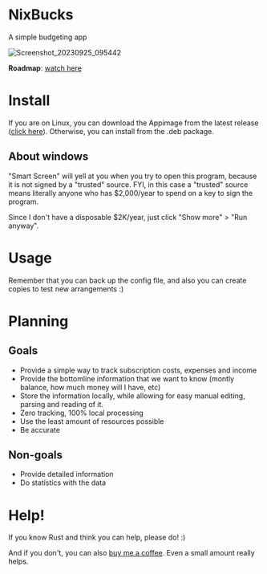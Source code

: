 # NixBucks
A simple budgeting app

![Screenshot_20230925_095442](https://github.com/margual56/nix-bucks/assets/30444886/85addccb-8df7-4652-b33d-92161c61c80a)

**Roadmap**: [watch here](https://github.com/users/margual56/projects/5/views/1)

# Install
If you are on Linux, you can download the Appimage from the latest release ([click here](https://github.com/margual56/nix-bucks/releases)).
Otherwise, you can install from the .deb package.

## About windows
"Smart Screen" will yell at you when you try to open this program, because it is not signed by a "trusted" source.
FYI, in this case a "trusted" source means literally anyone who has $2,000/year to spend on a key to sign the program.

Since I don't have a disposable $2K/year, just click "Show more" > "Run anyway".

# Usage
Remember that you can back up the config file, and also you can create copies to test new arrangements :)

# Planning
## Goals
- Provide a simple way to track subscription costs, expenses and income
- Provide the bottomline information that we want to know (montly balance, how much money will I have, etc)
- Store the information locally, while allowing for easy manual editing, parsing and reading of it.
- Zero tracking, 100% local processing
- Use the least amount of resources possible
- Be accurate

## Non-goals
- Provide detailed information
- Do statistics with the data

# Help!
If you know Rust and think you can help, please do! :)

And if you don't, you can also [buy me a coffee](https://ko-fi.com/margual56). Even a small amount really helps.
